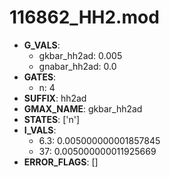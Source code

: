 # 116862_HH2.mod

- **G_VALS**:
  - gkbar_hh2ad: 0.005
  - gnabar_hh2ad: 0.0
- **GATES**:
  - n: 4
- **SUFFIX**: hh2ad
- **GMAX_NAME**: gkbar_hh2ad
- **STATES**: ['n']
- **I_VALS**:
  - 6.3: 0.005000000001857845
  - 37: 0.005000000011925669
- **ERROR_FLAGS**: []
